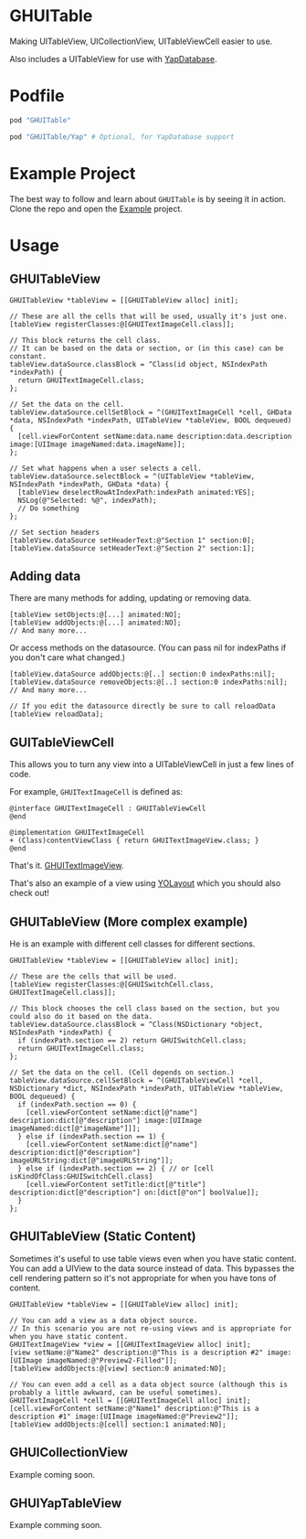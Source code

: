 GHUITable
=========

Making UITableView, UICollectionView, UITableViewCell easier to use.

Also includes a UITableView for use with [YapDatabase](https://github.com/yapstudios/YapDatabase).

# Podfile

```ruby
pod "GHUITable"

pod "GHUITable/Yap" # Optional, for YapDatabase support
```

# Example Project

The best way to follow and learn about `GHUITable` is by seeing it in action. Clone the repo and open the [Example](https://github.com/gabriel/GHUITable/tree/master/Example) project.

# Usage

## GHUITableView

```objc
GHUITableView *tableView = [[GHUITableView alloc] init];

// These are all the cells that will be used, usually it's just one.
[tableView registerClasses:@[GHUITextImageCell.class]];

// This block returns the cell class.
// It can be based on the data or section, or (in this case) can be constant.
tableView.dataSource.classBlock = ^Class(id object, NSIndexPath *indexPath) {
  return GHUITextImageCell.class;
};

// Set the data on the cell.
tableView.dataSource.cellSetBlock = ^(GHUITextImageCell *cell, GHData *data, NSIndexPath *indexPath, UITableView *tableView, BOOL dequeued) {
  [cell.viewForContent setName:data.name description:data.description image:[UIImage imageNamed:data.imageName]];
};

// Set what happens when a user selects a cell.
tableView.dataSource.selectBlock = ^(UITableView *tableView, NSIndexPath *indexPath, GHData *data) {
  [tableView deselectRowAtIndexPath:indexPath animated:YES];
  NSLog(@"Selected: %@", indexPath);
  // Do something
};

// Set section headers
[tableView.dataSource setHeaderText:@"Section 1" section:0];
[tableView.dataSource setHeaderText:@"Section 2" section:1];

```

## Adding data

There are many methods for adding, updating or removing data.

```objc
[tableView setObjects:@[...] animated:NO];
[tableView addObjects:@[...] animated:NO];
// And many more...
```

Or access methods on the datasource. (You can pass nil for indexPaths if you don't care what changed.)

```objc
[tableView.dataSource addObjects:@[..] section:0 indexPaths:nil];
[tableView.dataSource removeObjects:@[..] section:0 indexPaths:nil];
// And many more...

// If you edit the datasource directly be sure to call reloadData
[tableView reloadData];
```

## GUITableViewCell

This allows you to turn any view into a UITableViewCell in just a few lines of code.

For example, `GHUITextImageCell` is defined as:

```objc
@interface GHUITextImageCell : GHUITableViewCell
@end

@implementation GHUITextImageCell
+ (Class)contentViewClass { return GHUITextImageView.class; }
@end
```

That's it. [GHUITextImageView](https://github.com/gabriel/GHUITable/blob/master/Example/Example/GHUITextImageView.m). 

That's also an example of a view using [YOLayout](https://github.com/YOLayout/YOLayout) which you should also check out!

## GHUITableView (More complex example)

He is an example with different cell classes for different sections.

```objc
GHUITableView *tableView = [[GHUITableView alloc] init];

// These are the cells that will be used.
[tableView registerClasses:@[GHUISwitchCell.class, GHUITextImageCell.class]];

// This block chooses the cell class based on the section, but you could also do it based on the data.
tableView.dataSource.classBlock = ^Class(NSDictionary *object, NSIndexPath *indexPath) {
  if (indexPath.section == 2) return GHUISwitchCell.class;
  return GHUITextImageCell.class;
};

// Set the data on the cell. (Cell depends on section.)
tableView.dataSource.cellSetBlock = ^(GHUITableViewCell *cell, NSDictionary *dict, NSIndexPath *indexPath, UITableView *tableView, BOOL dequeued) {
  if (indexPath.section == 0) {
    [cell.viewForContent setName:dict[@"name"] description:dict[@"description"] image:[UIImage imageNamed:dict[@"imageName"]]];
  } else if (indexPath.section == 1) {
    [cell.viewForContent setName:dict[@"name"] description:dict[@"description"] imageURLString:dict[@"imageURLString"]];
  } else if (indexPath.section == 2) { // or [cell isKindOfClass:GHUISwitchCell.class]
    [cell.viewForContent setTitle:dict[@"title"] description:dict[@"description"] on:[dict[@"on"] boolValue]];
  }
};
```

## GHUITableView (Static Content)

Sometimes it's useful to use table views even when you have static content. You can add a UIView to the data source instead of data. This bypasses the cell rendering pattern so it's not appropriate for when you have tons of content.

```objc
GHUITableView *tableView = [[GHUITableView alloc] init];

// You can add a view as a data object source.
// In this scenario you are not re-using views and is appropriate for when you have static content.
GHUITextImageView *view = [[GHUITextImageView alloc] init];
[view setName:@"Name2" description:@"This is a description #2" image:[UIImage imageNamed:@"Preview2-Filled"]];
[tableView addObjects:@[view] section:0 animated:NO];

// You can even add a cell as a data object source (although this is probably a little awkward, can be useful sometimes).
GHUITextImageCell *cell = [[GHUITextImageCell alloc] init];
[cell.viewForContent setName:@"Name1" description:@"This is a description #1" image:[UIImage imageNamed:@"Preview2"]];
[tableView addObjects:@[cell] section:1 animated:NO];
```

## GHUICollectionView

Example coming soon.

## GHUIYapTableView

Example comming soon.


